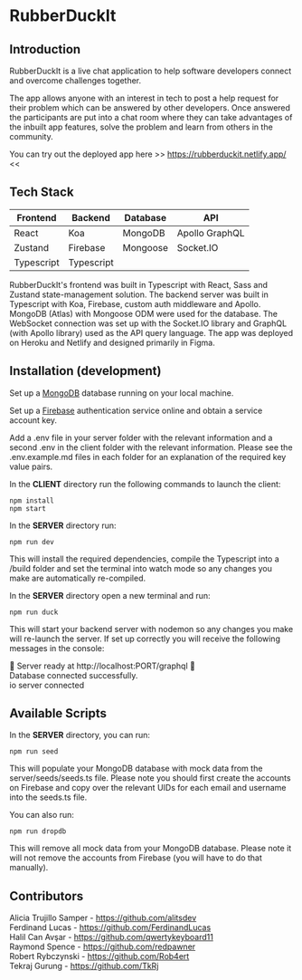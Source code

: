 # RubberDuckIt


## Introduction

RubberDuckIt is a live chat application to help software developers connect and overcome challenges together.

The app allows anyone with an interest in tech to post a help request for their problem which can be answered by other developers. Once answered the participants are put into a chat room where they can take advantages of the inbuilt app features, solve the problem and learn from others in the community.

You can try out the deployed app here >> https://rubberduckit.netlify.app/ <<


## Tech Stack


|**Frontend**|**Backend**|**Database**|**API**|
|---|---|---|---|
|React|Koa|MongoDB|Apollo GraphQL|
|Zustand|Firebase|Mongoose|Socket.IO|
|Typescript|Typescript|

RubberDuckIt's frontend was built in Typescript with React, Sass and Zustand state-management solution. The backend server was built in Typescript with Koa, Firebase, custom auth middleware and Apollo. MongoDB (Atlas) with Mongoose ODM were used for the database. The WebSocket connection was set up with the Socket.IO library and GraphQL (with Apollo library) used as the API query language. The app was deployed on Heroku and Netlify and designed primarily in Figma.


## Installation (development)

Set up a [MongoDB](https://www.mongodb.com/) database running on your local machine.

Set up a [Firebase](https://firebase.google.com/) authentication service online and obtain a service account key.

Add a .env file in your server folder with the relevant information and a second .env in the client folder with the relevant information. Please see the .env.example.md files in each folder for an explanation of the required key value pairs.

In the <strong>CLIENT</strong> directory run the following commands to launch the client:

    npm install
    npm start

In the <strong>SERVER</strong> directory run:

    npm run dev

This will install the required dependencies, compile the Typescript into a /build folder and set the terminal into watch mode so any changes you make are automatically re-compiled.

In the <strong>SERVER</strong> directory open a new terminal and run: 

    npm run duck

This will start your backend server with nodemon so any changes you make will re-launch the server. If set up correctly you will receive the following    messages in the console:

  🦆 Server ready at http://localhost:PORT/graphql 🦆  
  Database connected successfully.  
  io server connected


## Available Scripts


In the <strong>SERVER</strong> directory, you can run:

    npm run seed

This will populate your MongoDB database with mock data from the server/seeds/seeds.ts file. Please note you should first create the accounts on Firebase and copy over the relevant UIDs for each email and username into the seeds.ts file.

You can also run:

    npm run dropdb

This will remove all mock data from your MongoDB database. Please note it will not remove the accounts from Firebase (you will have to do that manually).


## Contributors

Alicia Trujillo Samper - https://github.com/alitsdev  
Ferdinand Lucas - https://github.com/FerdinandLucas  
Halil Can Avşar  - https://github.com/qwertykeyboard11  
Raymond Spence - https://github.com/redpawner  
Robert Rybczynski - https://github.com/Rob4ert  
Tekraj Gurung - https://github.com/TkRj
